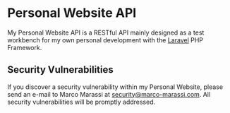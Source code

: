 # Personal Website API

My Personal Website API is a RESTful API mainly designed as a test workbench for my own personal development with the [Laravel](https://laravel.com/) PHP Framework.

## Security Vulnerabilities

If you discover a security vulnerability within my Personal Website, please send an e-mail to Marco Marassi at security@marco-marassi.com. All security vulnerabilities will be promptly addressed.
